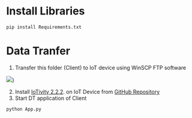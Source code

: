 # Install Libraries
 `pip install Requirements.txt`

# Data Tranfer

1. Transfer this folder (Client) to IoT device using WinSCP FTP software

![](https://github.com/atifrizwan91/DT-for-FL/blob/main/DT/DigitalTwin/Images/FTP%20Client.png))

2. Install [IoTivity 2.2.2](http://iotivity.org/IoTivity-Getting-Started/). on IoT Device from [GitHub Repository](https://github.com/iotivity/iotivity-lite)
3. Start DT application of Client
```
python App.py
```
